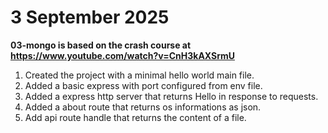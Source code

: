 # 3 September 2025

**03-mongo is based on the crash course at https://www.youtube.com/watch?v=CnH3kAXSrmU**

1. Created the project with a minimal hello world main file.
2. Added a basic express with port configured from env file.
3. Added a express http server that returns Hello in response to requests.
4. Added a about route that returns os informations as json.
5. Add api route handle that returns the content of a file.